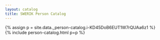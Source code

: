 ```yaml
---
layout: catalog
title: SWERIK Person Catalog
---
```

{% assign p = site.data._person-catalog.i-KD45DoB6EUT1W7rQUAa6z1 %}
{% include person-catalog.html p=p %}

